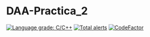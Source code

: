 # DAA-Practica_2
[![Language grade: C/C++](https://img.shields.io/lgtm/grade/cpp/g/GGCristo/DAA-Practica_2.svg?logo=lgtm&logoWidth=18)](https://lgtm.com/projects/g/GGCristo/DAA-Practica_2/context:cpp)
[![Total alerts](https://img.shields.io/lgtm/alerts/g/GGCristo/DAA-Practica_2.svg?logo=lgtm&logoWidth=18)](https://lgtm.com/projects/g/GGCristo/DAA-Practica_2/alerts/)
[![CodeFactor](https://www.codefactor.io/repository/github/ggcristo/daa-practica_2/badge/master)](https://www.codefactor.io/repository/github/ggcristo/daa-practica_2/overview/master)
